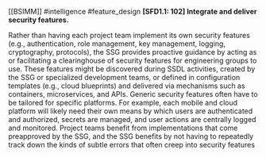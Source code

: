 [[BSIMM]] #intelligence #feature_design
**[SFD1.1: 102] Integrate and deliver security features.**


Rather than having each project team implement its own security features (e.g., authentication, role management, key management, logging, cryptography, protocols), the SSG provides proactive guidance by acting as or facilitating a clearinghouse of security features for engineering groups to use. These features might be discovered during SSDL activities, created by the SSG or specialized development teams, or defined in configuration templates (e.g., cloud blueprints) and delivered via mechanisms such as containers, microservices, and APIs. Generic security features often have to be tailored for specific platforms. For example, each mobile and cloud platform will likely need their own means by which users are authenticated and authorized, secrets are managed, and user actions are centrally logged and monitored. Project teams benefit from implementations that come preapproved by the SSG, and the SSG benefits by not having to repeatedly track down the kinds of subtle errors that often creep into security features


